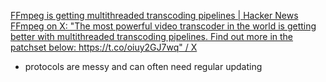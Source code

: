 
[FFmpeg is getting multithreaded transcoding pipelines | Hacker News](https://news.ycombinator.com/item?id=38160703)
[FFmpeg on X: "The most powerful video transcoder in the world is getting better with multithreaded transcoding pipelines. Find out more in the patchset below: https://t.co/oiuy2GJ7wq" / X](https://twitter.com/FFmpeg/status/1721275669336707152)
- protocols are messy and can often need regular updating
